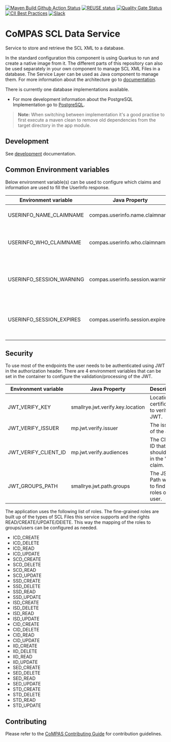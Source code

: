 <!--
SPDX-FileCopyrightText: 2021 Alliander N.V.

SPDX-License-Identifier: Apache-2.0
-->

[![Maven Build Github Action Status](<https://img.shields.io/github/workflow/status/com-pas/compas-scl-data-service/Maven%20Build?logo=GitHub>)](https://github.com/com-pas/compas-scl-data-service/actions?query=workflow%3A%22Maven+Build%22)
[![REUSE status](https://api.reuse.software/badge/github.com/com-pas/compas-scl-data-service)](https://api.reuse.software/info/github.com/com-pas/compas-scl-data-service)
[![Quality Gate Status](https://sonarcloud.io/api/project_badges/measure?project=com-pas_compas-scl-data-service&metric=alert_status)](https://sonarcloud.io/dashboard?id=com-pas_compas-scl-data-service)
[![CII Best Practices](https://bestpractices.coreinfrastructure.org/projects/5925/badge)](https://bestpractices.coreinfrastructure.org/projects/5925)
[![Slack](https://raw.githubusercontent.com/com-pas/compas-architecture/master/public/LFEnergy-slack.svg)](http://lfenergy.slack.com/)

# CoMPAS SCL Data Service

Service to store and retrieve the SCL XML to a database.

In the standard configuration this component is using Quarkus to run and create a native image from it. The different
parts of this repository can also be used separately in your own component to manage SCL XML Files in a database. The
Service Layer can be used as Java component to manage them. For more information about the architecture go
to [documentation](doc/compas-scl-data-service.md).

There is currently one database implementations available.

- For more development information about the PostgreSQL Implementation go to [PostgreSQL](doc/postgresql.md).

> **Note:** When switching between implementation it's a good practise to first execute a maven clean to remove
> old dependencies from the target directory in the app module.

## Development

See [development](doc/development.md) documentation.

## Common Environment variables

Below environment variable(s) can be used to configure which claims and information are used to fill the UserInfo
response.

| Environment variable             | Java Property                   | Description                                                 | Example          |
| -------------------------------- | ------------------------------- | ----------------------------------------------------------- | ---------------- |
| USERINFO_NAME_CLAIMNAME          | compas.userinfo.name.claimname  | The Name of the user logged in.                             | name             |
| USERINFO_WHO_CLAIMNAME           | compas.userinfo.who.claimname   | The Name of the user used in the Who History.               | name             |
| USERINFO_SESSION_WARNING         | compas.userinfo.session.warning | Number of minutes a Session Warning can be displayed.       | 20               |
| USERINFO_SESSION_EXPIRES         | compas.userinfo.session.expires | Number of minutes a Session Expires to display in Frontend. | 30               |

## Security

To use most of the endpoints the user needs to be authenticated using JWT in the authorization header. There are 4
environment variables that can be set in the container to configure the validation/processing of the JWT.

| Environment variable             | Java Property                    | Description                                        | Example                                                                |
| -------------------------------- | -------------------------------- | -------------------------------------------------- | ---------------------------------------------------------------------- |
| JWT_VERIFY_KEY                   | smallrye.jwt.verify.key.location | Location of certificates to verify the JWT.        | http://localhost:8089/auth/realms/compas/protocol/openid-connect/certs |
| JWT_VERIFY_ISSUER                | mp.jwt.verify.issuer             | The issuer of the JWT.                             | http://localhost:8089/auth/realms/compas                               |
| JWT_VERIFY_CLIENT_ID             | mp.jwt.verify.audiences          | The Client ID that should be in the "aud" claim.   | scl-data-service                                                       |
| JWT_GROUPS_PATH                  | smallrye.jwt.path.groups         | The JSON Path where to find the roles of the user. | resource_access/scl-data-service/roles                                 |

The application uses the following list of roles. The fine-grained roles are built up of the types of SCL Files this
service supports and the rights READ/CREATE/UPDATE/DElETE. This way the mapping of the roles to groups/users can be
configured as needed.

- ICD_CREATE
- ICD_DELETE
- ICD_READ
- ICD_UPDATE
- SCD_CREATE
- SCD_DELETE
- SCD_READ
- SCD_UPDATE
- SSD_CREATE
- SSD_DELETE
- SSD_READ
- SSD_UPDATE
- ISD_CREATE
- ISD_DELETE
- ISD_READ
- ISD_UPDATE
- CID_CREATE
- CID_DELETE
- CID_READ
- CID_UPDATE
- IID_CREATE
- IID_DELETE
- IID_READ
- IID_UPDATE
- SED_CREATE
- SED_DELETE
- SED_READ
- SED_UPDATE
- STD_CREATE
- STD_DELETE
- STD_READ
- STD_UPDATE

## Contributing

Please refer to the [CoMPAS Contributing Guide](https://com-pas.github.io/contributing/) for contribution guidelines.
